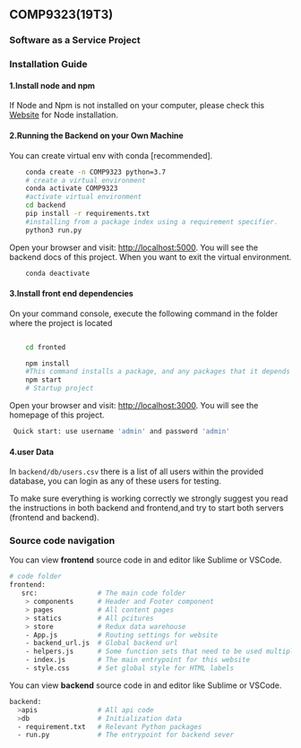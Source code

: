 ## COMP9323(19T3)    
### Software as a Service Project 

### Installation Guide
#### 1.Install node and npm


If Node and Npm is not installed on your computer, please check this [Website](https://nodejs.org/en/) for Node installation.

#### 2.Running the Backend on your Own Machine

You can create virtual env with conda [recommended].
```bash
    conda create -n COMP9323 python=3.7
    # create a virtual environment
    conda activate COMP9323
    #activate virtual environment
    cd backend
    pip install -r requirements.txt
    #installing from a package index using a requirement specifier.
    python3 run.py
```
Open your browser and visit: [http://localhost:5000](http://localhost:5000). You will see the backend docs of this project.
When you want to exit the virtual environment.
```bash
    conda deactivate
```
#### 3.Install front end dependencies
On your command console, execute the following command in the folder where the project is located

```bash

    cd fronted 

    npm install 
    #This command installs a package, and any packages that it depends on.
    npm start
    # Startup project
```

Open your browser and visit: [http://localhost:3000](http://localhost:3000). You will see the homepage of this project.
```bash
 Quick start: use username 'admin' and password 'admin'
```
#### 4.user Data
In ```backend/db/users.csv``` there is a list of all users within the provided database, you can login as any of these users for testing. 

To make sure everything is working correctly we strongly suggest you read the instructions in both backend and frontend,and try to start both servers (frontend and backend).

### Source code navigation
You can view **frontend** source code in and editor like Sublime or VSCode.
```bash
# code folder
frontend:
   src:               # The main code folder
    > components      # Header and Footer component
    > pages           # All content pages
    > statics         # All pcitures
    > store           # Redux data warehouse
    - App.js          # Routing settings for website
    - backend_url.js  # Global backend url
    - helpers.js      # Some function sets that need to be used multiple times
    - index.js        # The main entrypoint for this website
    - style.css       # Set global style for HTML labels
```
You can view **backend** source code in and editor like Sublime or VSCode.
```bash
backend:
  >apis               # All api code
  >db                 # Initialization data
  - requirement.txt   # Relevant Python packages
  - run.py            # The entrypoint for backend sever

```